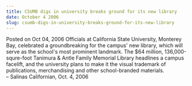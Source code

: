 ```yaml
---
title: CSUMB digs in university breaks ground for its new library
date: October 4 2006
slug: csumb-digs-in-university-breaks-ground-for-its-new-library
---
```


 



<span class="date">Posted on Oct 04, 2006    </span>
Officials at California State University, Monterey Bay, celebrated
a groundbreaking for the campus&apos; new library, which will serve as
the school&apos;s most prominent landmark. The $64 million,
136,000-squre-foot Tanimura &amp; Antle Family Memorial Library
headlines a campus facelift, and the university plans to make it
the visual trademark of publications, merchandising and other
school-branded materials.<br>
&#x2013; Salinas Californian, Oct. 4, 2006<br/></br>




```
